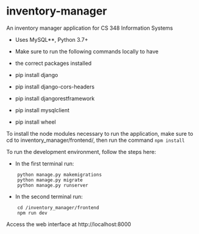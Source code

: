 # inventory-manager

An inventory manager application for CS 348 Information Systems

-   Uses MySQL\*\*, Python 3.7+

-   Make sure to run the following commands locally to have
-   the correct packages installed

-   pip install django
-   pip install django-cors-headers
-   pip install djangorestframework
-   pip install mysqlclient
-   pip install wheel

To install the node modules necessary to run the application, make sure to cd to inventory_manager/frontend/,
then run the command ```npm install```

To run the development environment, follow the steps here:
- In the first terminal run:
``` cd /inventory_manager/
    python manage.py makemigrations
    python manage.py migrate
    python manage.py runserver
```
- In the second terminal run:
```
    cd /inventory_manager/frontend
    npm run dev
```
Access the web interface at http://localhost:8000
